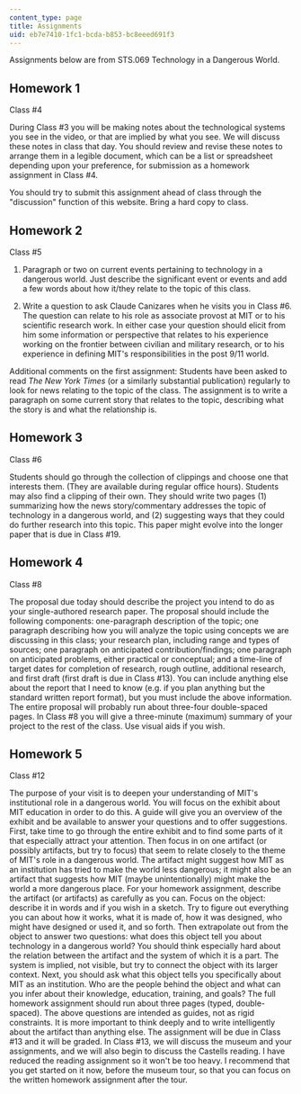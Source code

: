 ```yaml
---
content_type: page
title: Assignments
uid: eb7e7410-1fc1-bcda-b853-bc8eeed691f3
---
```


Assignments below are from STS.069 Technology in a Dangerous World.

Homework 1
----------

Class #4

During Class #3 you will be making notes about the technological systems you see in the video, or that are implied by what you see. We will discuss these notes in class that day. You should review and revise these notes to arrange them in a legible document, which can be a list or spreadsheet depending upon your preference, for submission as a homework assignment in Class #4.

You should try to submit this assignment ahead of class through the "discussion" function of this website. Bring a hard copy to class.

Homework 2
----------

Class #5

1.  Paragraph or two on current events pertaining to technology in a dangerous world. Just describe the significant event or events and add a few words about how it/they relate to the topic of this class.  
    
2.  Write a question to ask Claude Canizares when he visits you in Class #6. The question can relate to his role as associate provost at MIT or to his scientific research work. In either case your question should elicit from him some information or perspective that relates to his experience working on the frontier between civilian and military research, or to his experience in defining MIT's responsibilities in the post 9/11 world.

Additional comments on the first assignment: Students have been asked to read _The New York Times_ (or a similarly substantial publication) regularly to look for news relating to the topic of the class. The assignment is to write a paragraph on some current story that relates to the topic, describing what the story is and what the relationship is.

Homework 3
----------

Class #6

Students should go through the collection of clippings and choose one that interests them. (They are available during regular office hours). Students may also find a clipping of their own. They should write two pages (1) summarizing how the news story/commentary addresses the topic of technology in a dangerous world, and (2) suggesting ways that they could do further research into this topic. This paper might evolve into the longer paper that is due in Class #19.

Homework 4
----------

Class #8

The proposal due today should describe the project you intend to do as your single-authored research paper. The proposal should include the following components: one-paragraph description of the topic; one paragraph describing how you will analyze the topic using concepts we are discussing in this class; your research plan, including range and types of sources; one paragraph on anticipated contribution/findings; one paragraph on anticipated problems, either practical or conceptual; and a time-line of target dates for completion of research, rough outline, additional research, and first draft (first draft is due in Class #13). You can include anything else about the report that I need to know (e.g. if you plan anything but the standard written report format), but you must include the above information. The entire proposal will probably run about three-four double-spaced pages. In Class #8 you will give a three-minute (maximum) summary of your project to the rest of the class. Use visual aids if you wish.

Homework 5
----------

Class #12

The purpose of your visit is to deepen your understanding of MIT's institutional role in a dangerous world. You will focus on the exhibit about MIT education in order to do this. A guide will give you an overview of the exhibit and be available to answer your questions and to offer suggestions. First, take time to go through the entire exhibit and to find some parts of it that especially attract your attention. Then focus in on one artifact (or possibly artifacts, but try to focus) that seem to relate closely to the theme of MIT's role in a dangerous world. The artifact might suggest how MIT as an institution has tried to make the world less dangerous; it might also be an artifact that suggests how MIT (maybe unintentionally) might make the world a more dangerous place. For your homework assignment, describe the artifact (or artifacts) as carefully as you can. Focus on the object: describe it in words and if you wish in a sketch. Try to figure out everything you can about how it works, what it is made of, how it was designed, who might have designed or used it, and so forth. Then extrapolate out from the object to answer two questions: what does this object tell you about technology in a dangerous world? You should think especially hard about the relation between the artifact and the system of which it is a part. The system is implied, not visible, but try to connect the object with its larger context. Next, you should ask what this object tells you specifically about MIT as an institution. Who are the people behind the object and what can you infer about their knowledge, education, training, and goals? The full homework assignment should run about three pages (typed, double-spaced). The above questions are intended as guides, not as rigid constraints. It is more important to think deeply and to write intelligently about the artifact than anything else. The assignment will be due in Class #13 and it will be graded. In Class #13, we will discuss the museum and your assignments, and we will also begin to discuss the Castells reading. I have reduced the reading assignment so it won't be too heavy. I recommend that you get started on it now, before the museum tour, so that you can focus on the written homework assignment after the tour.